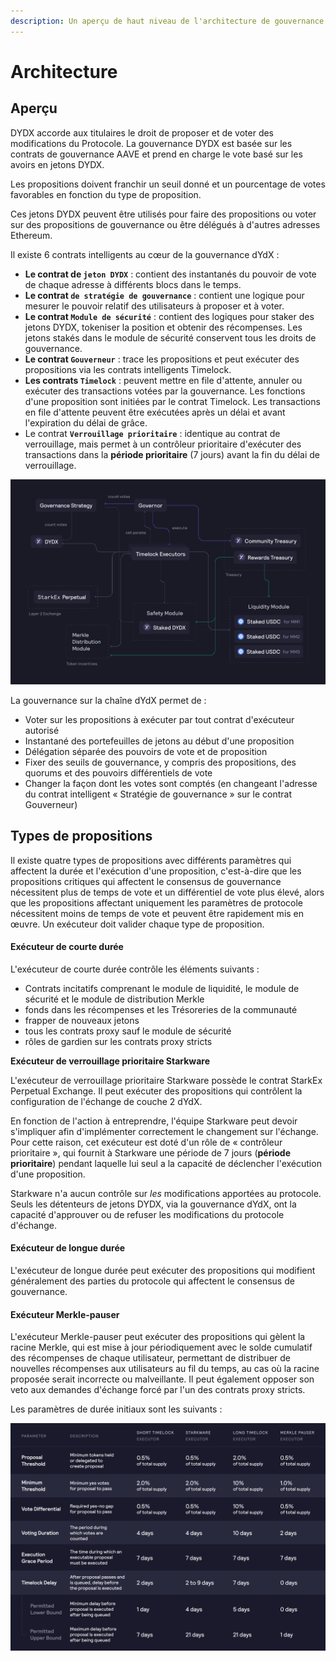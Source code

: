 ```yaml
---
description: Un aperçu de haut niveau de l'architecture de gouvernance.
---
```


# Architecture

## Aperçu

DYDX accorde aux titulaires le droit de proposer et de voter des modifications du Protocole. La gouvernance DYDX est basée sur les contrats de gouvernance AAVE et prend en charge le vote basé sur les avoirs en jetons DYDX.

Les propositions doivent franchir un seuil donné et un pourcentage de votes favorables en fonction du type de proposition.

Ces jetons DYDX peuvent être utilisés pour faire des propositions ou voter sur des propositions de gouvernance ou être délégués à d'autres adresses Ethereum.

Il existe 6 contrats intelligents au cœur de la gouvernance dYdX :

* **Le contrat de `jeton DYDX`** : contient des instantanés du pouvoir de vote de chaque adresse à différents blocs dans le temps.
* **Le contrat `de stratégie de gouvernance`** : contient une logique pour mesurer le pouvoir relatif des utilisateurs à proposer et à voter.
* **Le contrat `Module de sécurité`** : contient des logiques pour staker des jetons DYDX, tokeniser la position et obtenir des récompenses. Les jetons stakés dans le module de sécurité conservent tous les droits de gouvernance.
* **Le contrat `Gouverneur`** : trace les propositions et peut exécuter des propositions via les contrats intelligents Timelock.
* **Les contrats `Timelock`** : peuvent mettre en file d'attente, annuler ou exécuter des transactions votées par la gouvernance. Les fonctions d'une proposition sont initiées par le contrat Timelock. Les transactions en file d'attente peuvent être exécutées après un délai et avant l'expiration du délai de grâce.
* Le contrat **`Verrouillage prioritaire`** : identique au contrat de verrouillage, mais permet à un contrôleur prioritaire d'exécuter des transactions dans la **période prioritaire** (7 jours) avant la fin du délai de verrouillage.

![Architecture du contrat intelligent](../.gitbook/assets/1-smart-contract-architectue.png)

La gouvernance sur la chaîne dYdX permet de :

* Voter sur les propositions à exécuter par tout contrat d'exécuteur autorisé
* Instantané des portefeuilles de jetons au début d'une proposition
* Délégation séparée des pouvoirs de vote et de proposition
* Fixer des seuils de gouvernance, y compris des propositions, des quorums et des pouvoirs différentiels de vote
* Changer la façon dont les votes sont comptés (en changeant l'adresse du contrat intelligent « Stratégie de gouvernance » sur le contrat Gouverneur)

## Types de propositions

Il existe quatre types de propositions avec différents paramètres qui affectent la durée et l'exécution d'une proposition, c'est-à-dire que les propositions critiques qui affectent le consensus de gouvernance nécessitent plus de temps de vote et un différentiel de vote plus élevé, alors que les propositions affectant uniquement les paramètres de protocole nécessitent moins de temps de vote et peuvent être rapidement mis en œuvre. Un exécuteur doit valider chaque type de proposition.

#### **Exécuteur de courte durée**

L'exécuteur de courte durée contrôle les éléments suivants :

* Contrats incitatifs comprenant le module de liquidité, le module de sécurité et le module de distribution Merkle
* fonds dans les récompenses et les Trésoreries de la communauté
* frapper de nouveaux jetons
* tous les contrats proxy sauf le module de sécurité
* rôles de gardien sur les contrats proxy stricts

**Exécuteur de verrouillage prioritaire Starkware**

L'exécuteur de verrouillage prioritaire Starkware possède le contrat StarkEx Perpetual Exchange. Il peut exécuter des propositions qui contrôlent la configuration de l'échange de couche 2 dYdX.

En fonction de l'action à entreprendre, l'équipe Starkware peut devoir s'impliquer afin d'implémenter correctement le changement sur l'échange. Pour cette raison, cet exécuteur est doté d'un rôle de « contrôleur prioritaire », qui fournit à Starkware une période de 7 jours (**période prioritaire**) pendant laquelle lui seul a la capacité de déclencher l'exécution d'une proposition.

Starkware n'a aucun contrôle sur _les_ modifications apportées au protocole. Seuls les détenteurs de jetons DYDX, via la gouvernance dYdX, ont la capacité d'approuver ou de refuser les modifications du protocole d'échange.

#### **Exécuteur de longue durée**

L'exécuteur de longue durée peut exécuter des propositions qui modifient généralement des parties du protocole qui affectent le consensus de gouvernance.

#### **Exécuteur Merkle-pauser**

L'exécuteur Merkle-pauser peut exécuter des propositions qui gèlent la racine Merkle, qui est mise à jour périodiquement avec le solde cumulatif des récompenses de chaque utilisateur, permettant de distribuer de nouvelles récompenses aux utilisateurs au fil du temps, au cas où la racine proposée serait incorrecte ou malveillante. Il peut également opposer son veto aux demandes d'échange forcé par l'un des contrats proxy stricts.

Les paramètres de durée initiaux sont les suivants :

![Paramètres de verrouillage initiaux](../.gitbook/assets/1-initial-timelock-parameters.png)
